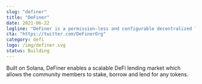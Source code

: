 ```yaml
---
slug: "definer"
title: "DeFiner"
date: 2021-06-22
logline: "DeFiner is a permission-less and configurable decentralized lending protocol with guaranteed privacy protection."
cta: "https://twitter.com/DeFinerOrg"
category: defi
logo: /img/definer.svg
status: Building
---
```


Built on Solana, DeFiner enables a scalable DeFi lending market which allows the community members to stake, borrow and lend for any tokens.

